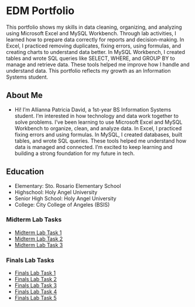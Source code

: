# EDM Portfolio
This portfolio shows my skills in data cleaning, organizing, and analyzing using Microsoft Excel and MySQL Workbench. Through lab activities, I learned how to prepare data correctly for reports and decision-making. In Excel, I practiced removing duplicates, fixing errors, using formulas, and creating charts to understand data better. In MySQL Workbench, I created tables and wrote SQL queries like SELECT, WHERE, and GROUP BY to manage and retrieve data. These tools helped me improve how I handle and understand data. This portfolio reflects my growth as an Information Systems student.
## About Me 
- Hi! I’m Allianna Patricia David, a 1st-year BS Information Systems student. I’m interested in how technology and data work together to solve problems. I’ve been learning to use Microsoft Excel and MySQL Workbench to organize, clean, and analyze data. In Excel, I practiced fixing errors and using formulas. In MySQL, I created databases, built tables, and wrote SQL queries. These tools helped me understand how data is managed and connected. I’m excited to keep learning and building a strong foundation for my future in tech.
## Education
- Elementary: Sto. Rosario Elementary School 
- Highschool: Holy Angel University 
- Senior High School: Holy Angel University 
- College: City College of Angeles (BSIS)

### Midterm Lab Tasks

- [Midterm Lab Task 1](/EDM-Portfolio/task.html?task=MLT1)
- [Midterm Lab Task 2](/EDM-Portfolio/task.html?task=MLT2)
- [Midterm Lab Task 3](/EDM-Portfolio/task.html?task=MLT3)

### Finals Lab Tasks

- [Finals Lab Task 1](/EDM-Portfolio/task.html?task=FLT1)
- [Finals Lab Task 2](/EDM-Portfolio/task.html?task=FLT2)
- [Finals Lab Task 3](/EDM-Portfolio/task.html?task=FLT3)
- [Finals Lab Task 4](/EDM-Portfolio/task.html?task=FLT4)
- [Finals Lab Task 5](/EDM-Portfolio/task.html?task=FLT5)
